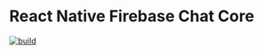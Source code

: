 # React Native Firebase Chat Core

[![build](https://github.com/flyerhq/react-native-firebase-chat-core/workflows/build/badge.svg)](https://github.com/flyerhq/react-native-firebase-chat-core/actions?query=workflow%3Abuild)

